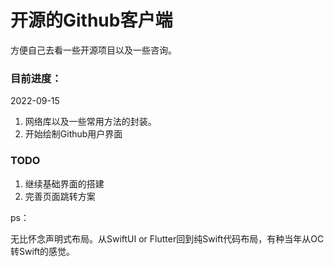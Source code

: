 # 开源的Github客户端

方便自己去看一些开源项目以及一些咨询。

### 目前进度：

2022-09-15

1. 网络库以及一些常用方法的封装。
2. 开始绘制Github用户界面

### TODO

1. 继续基础界面的搭建
2. 完善页面跳转方案

ps：

无比怀念声明式布局。从SwiftUI or Flutter回到纯Swift代码布局，有种当年从OC转Swift的感觉。